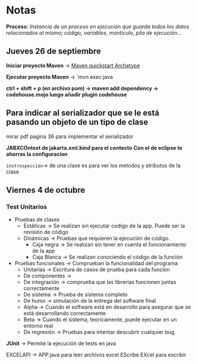 # Notas

   **Proceso**: *Instancia de un proceso en ejecución que guarda todos los datos relacionados al mismo; código, variables, montículo, pila de ejecución...*

## Jueves 26 de septiembre

**Iniciar proyecto Maven** -> [Maven quickstart Archetype](https://maven.apache.org/archetypes/maven-archetype-quickstart/)

**Ejecutar proyecto Maven** -> `mvn exec:java

**ctrl + shift + p (en archivo pom) -> maven add dependency -> codehouse.mojo luego añadir plugin codehouse**

## Para indicar al serializador que se le está pasando un objeto de un tipo de clase

mirar pdf pagina 36 para implementar el serializador

**JABXCOntext de jakarta.xml.bind para el contecto**
**Con el de eclipse te ahorras la configuracion**

`instrospección`-> de una clase es para ver los metodos y atributos de la clase

## Viernes 4 de octubre

### Test Unitarios

* Pruebas de clases
  * Estáticas -> Se realizan sin ejecutar codigo de la app. Puede ser la revisión de código
  * Dinámicas -> Pruebas que requieren la ejecución de código.
     * Caja negra -> Se realizan sin tener en cuenta el funcionamiento de la app
     * Caja Blanca -> Se realizan conociendo el código de la función
* Pruebas funcionales -> Comprueban la funcionalidad del programa
   * Unitarias -> Escritura de casos de prueba para cada función
   * De componentes -> 
   * De integración -> comprueba que las librerías funcionen juntas correctamente
   * De sistema -> Prueba de sistema completo
   * De humo -> simulación de la entrega del software final
   * Alpha -> Cuando el software está en desarrollo para asegurar que se está desarrollando correctamente
   * Beta -> Cuando el sistema, teoricamente, puede ejecutar en un entorno real
   * De regresión -> Pruebas para intentar descubrir cualquier bug

**JUnit** -> Permite la ejecución de tests en java

EXCELAPI -> APP.java para leer archivos excel
EScribe EXcel para escribir
